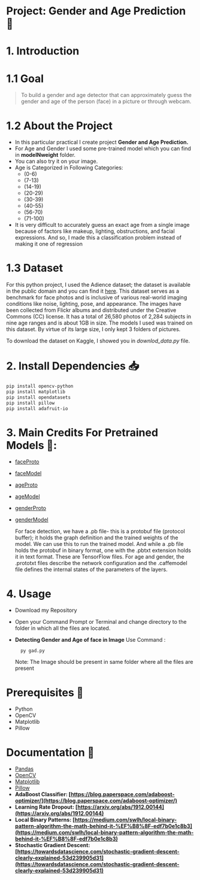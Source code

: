 # Project: Gender and Age Prediction 🏹

# 1. Introduction

# 1.1   Goal

> To build a gender and age detector that can approximately guess the gender and age of the person (face) in a picture or through webcam.

# 1.2   About the Project

* In this particular practical I create project **Gender and Age Prediction.**
* For Age and Gender I used some pre-trained model which you can find in **modelNweight** folder.
* You can also try it on your image.
* Age is Categorized in Following Categories:
  * (0-6)
  * (7-13)
  * (14-19)
  * (20-29)
  * (30-39)
  * (40-55)
  * (56-70)
  * (71-100)
* It is very difficult to accurately guess an exact age from a single image because of factors like makeup, lighting, obstructions, and facial expressions. And so, I made this a classification problem instead of making it one of regression

# 1.3  Dataset

For this python project, I used the Adience dataset; the dataset is available in the public domain and you can find it [here](https://www.kaggle.com/ttungl/adience-benchmark-gender-and-age-classification). This dataset serves as a benchmark for face photos and is inclusive of various real-world imaging conditions like noise, lighting, pose, and appearance. The images have been collected from Flickr albums and distributed under the Creative Commons (CC) license. It has a total of 26,580 photos of 2,284 subjects in nine age ranges and is about 1GB in size. The models I used was trained on this dataset. By virtue of its large size, I only kept 3 folders of pictures.

To download the dataset on Kaggle, I showed you in *downlod_data.py*  file.

# 2.  Install Dependencies 📥

```bash
pip install opencv-python
pip install matplotlib
pip install opendatasets
pip install pillow
pip install adafruit-io
```

# 3. Main Credits For Pretrained Models 🌟:

- [faceProto](https://github.com/opencv/opencv/blob/master/samples/dnn/face_detector/opencv_face_detector.pbtxt)
- [faceModel](https://github.com/spmallick/learnopencv/blob/master/AgeGender/opencv_face_detector_uint8.pb)
- [ageProto](https://github.com/spmallick/learnopencv/blob/master/AgeGender/age_deploy.prototxt)
- [ageModel](https://github.com/GilLevi/AgeGenderDeepLearning/blob/master/models/age_net.caffemodel)
- [genderProto](https://github.com/spmallick/learnopencv/blob/master/AgeGender/gender_deploy.prototxt)
- [genderModel](https://github.com/eveningglow/age-and-gender-classification/blob/master/model/gender_net.caffemodel)

  For face detection, we have a .pb file- this is a protobuf file (protocol buffer); it holds the graph definition and the trained weights of the model. We can use this to run the trained model. And while a .pb file holds the protobuf in binary format, one with the .pbtxt extension holds it in text format. These are TensorFlow files. For age and gender, the .prototxt files describe the network configuration and the .caffemodel file defines the internal states of the parameters of the layers.

# 4. Usage

* Download my Repository
* Open your Command Prompt or Terminal and change directory to the folder in which all the files are located.
* **Detecting Gender and Age of face in Image** Use Command :

  ```
    py gad.py
  ```

  Note: The Image should be present in same folder where all the files are present

# Prerequisites 🚀

* Python
* OpenCV
* Matplotlib
* Pillow

# Documentation 🎯

* [Pandas](https://pandas.pydata.org/docs/)
* [OpenCV](https://opencv.org/)
* [Matplotlib](https://matplotlib.org/stable/contents.html)
* [Pillow](https://pillow.readthedocs.io/en/stable/index.html)
* **AdaBoost Classifier: [https://blog.paperspace.com/adaboost-optimizer/](https://blog.paperspace.com/adaboost-optimizer/)**
* **Learning Rate Dropout: [https://arxiv.org/abs/1912.00144](https://arxiv.org/abs/1912.00144)**
* **Local Binary Patterns: [https://medium.com/swlh/local-binary-pattern-algorithm-the-math-behind-it-%EF%B8%8F-edf7b0e1c8b3](https://medium.com/swlh/local-binary-pattern-algorithm-the-math-behind-it-%EF%B8%8F-edf7b0e1c8b3)**
* **Stochastic Gradient Descent: [https://towardsdatascience.com/stochastic-gradient-descent-clearly-explained-53d239905d31](https://towardsdatascience.com/stochastic-gradient-descent-clearly-explained-53d239905d31)**
